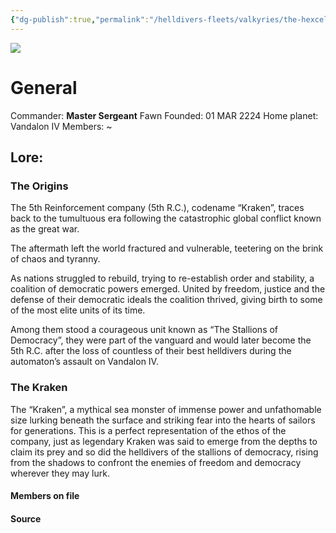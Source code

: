 ```yaml
---
{"dg-publish":true,"permalink":"/helldivers-fleets/valkyries/the-hexcellium/the-5th-reinforcement-company/"}
---
```


![](https://lh7-us.googleusercontent.com/zZZOJzIi1895krd1aCF5KbTXOrEKvCNENsQlBM2H7Rnm8HivOPpfQgiPYDzPoyZzkO04VX9pl_zEPcC3YJ1lMy3-Gg3IKxJX_gwj8133TG181kA_p_IPfqxJAoWDz6q9GKghDG5DaLSHV4x5xcG1bQ)
# General
Commander: **Master Sergeant** Fawn
Founded: 01 MAR 2224
Home planet: Vandalon IV
Members: ~


## Lore:

### The Origins

The 5th Reinforcement company (5th R.C.), codename “Kraken”, traces back to the tumultuous era following the catastrophic global conflict known as the great war.

The aftermath left the world fractured and vulnerable, teetering on the brink of chaos and tyranny.

As nations struggled to rebuild, trying to re-establish order and stability, a coalition of democratic powers emerged. United by freedom, justice and the defense of their democratic ideals the coalition thrived, giving birth to some of the most elite units of its time.

Among them stood a courageous unit known as “The Stallions of Democracy”, they were part of the vanguard and would later become the 5th R.C. after the loss of countless of their best helldivers during the automaton’s assault on Vandalon IV.

### The Kraken

The “Kraken”, a mythical sea monster of immense power and unfathomable size lurking beneath the surface and striking fear into the hearts of sailors for generations. This is a perfect representation of the ethos of the company, just as legendary Kraken was said to emerge from the depths to claim its prey and so did the helldivers of the stallions of democracy, rising from the shadows to confront the enemies of freedom and democracy wherever they may lurk.

#### Members on file

#### Source